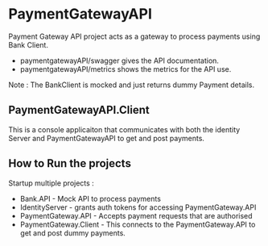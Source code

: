 # PaymentGatewayAPI
Payment Gateway API project acts as a gateway to process payments using Bank Client.
* paymentgatewayAPI/swagger gives the API documentation.
* paymentgatewayAPI/metrics shows the metrics for the API use.

Note : The BankClient is mocked and just returns dummy Payment details.

## PaymentGatewayAPI.Client
This is a console applicaiton that communicates with both the identity Server and PaymentGatewayAPI to get and post payments.

## How to Run the projects
Startup multiple projects : 
* Bank.API - Mock API to process payments
* IdentityServer - grants auth tokens for accessing PaymentGateway.API
* PaymentGateway.API - Accepts payment requests that are authorised
* PaymentGateway.Client - This connects to the PaymentGateway.API to get and post dummy payments.


